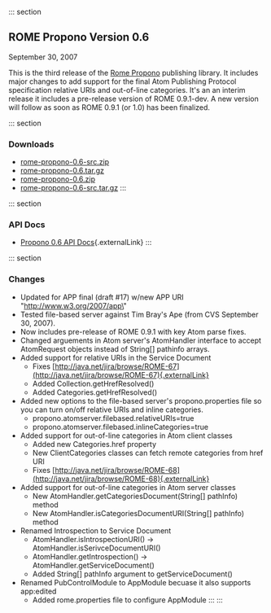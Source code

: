 ::: section
## ROME Propono Version 0.6

September 30, 2007

This is the third release of the [Rome Propono](./index.html) publishing
library. It includes major changes to add support for the final Atom
Publishing Protocol specification relative URIs and out-of-line
categories. It\'s an an interim release it includes a pre-release
version of ROME 0.9.1-dev. A new version will follow as soon as ROME
0.9.1 (or 1.0) has been finalized.

::: section
### Downloads

-   [rome-propono-0.6-src.zip](./rome-propono-0.6-src.zip)
-   [rome-propono-0.6.tar.gz](./rome-propono-0.6.tar.gz)
-   [rome-propono-0.6.zip](./rome-propono-0.6.zip)
-   [rome-propono-0.6-src.tar.gz](./rome-propono-0.6-src.tar.gz)
:::

::: section
### API Docs

-   [Propono 0.6 API
    Docs](https://rome.dev.java.net/apidocs/subprojects/propono/0.6/overview-summary.html){.externalLink}
:::

::: section
### Changes

-   Updated for APP final (draft #17) w/new APP URI
    \"http://www.w3.org/2007/app\"
-   Tested file-based server against Tim Bray\'s Ape (from CVS September
    30, 2007).
-   Now includes pre-release of ROME 0.9.1 with key Atom parse fixes.
-   Changed arguements in Atom server\'s AtomHandler interface to accept
    AtomRequest objects instead of String\[\] pathinfo arrays.
-   Added support for relative URIs in the Service Document
    -   Fixes
        [http://java.net/jira/browse/ROME-67](http://java.net/jira/browse/ROME-67){.externalLink}
    -   Added Collection.getHrefResolved()
    -   Added Categories.getHrefResolved()
-   Added new options to the file-based server\'s propono.properties
    file so you can turn on/off relative URIs and inline categories.
    -   propono.atomserver.filebased.relativeURIs=true
    -   propono.atomserver.filebased.inlineCategories=true
-   Added support for out-of-line categories in Atom client classes
    -   Added new Categories.href property
    -   New ClientCategories classes can fetch remote categories from
        href URI
    -   Fixes
        [http://java.net/jira/browse/ROME-68](http://java.net/jira/browse/ROME-68){.externalLink}
-   Added support for out-of-line categories in Atom server classes
    -   New AtomHandler.getCategoriesDocument(String\[\] pathInfo)
        method
    -   New AtomHandler.isCategoriesDocumentURI(String\[\] pathInfo)
        method
-   Renamed Introspection to Service Document
    -   AtomHandler.isIntrospectionURI() -\>
        AtomHandler.isSerivceDocumentURI()
    -   AtomHandler.getIntrospection() -\>
        AtomHandler.getServiceDocument()
    -   Added String\[\] pathInfo argument to getServiceDocument()
-   Renamed PubControlModule to AppModule becuase it also supports
    app:edited
    -   Added rome.properties file to configure AppModule
:::
:::
